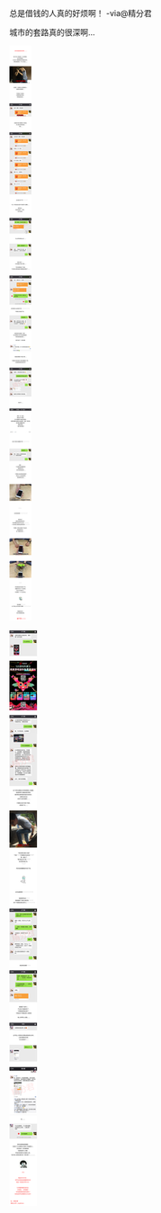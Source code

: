 总是借钱的人真的好烦啊！ -via@精分君

城市的套路真的很深啊...

![04f0c59dae8a432481c8be5d2a724dcc.jpg](https://raw.githubusercontent.com/wxlzmt/cdn1/master/ext/qw/groups/30097/04f0c59dae8a432481c8be5d2a724dcc.jpg)

![2745275073394d42afb23feeef35a183.jpg](https://raw.githubusercontent.com/wxlzmt/cdn1/master/ext/qw/groups/30097/2745275073394d42afb23feeef35a183.jpg)
